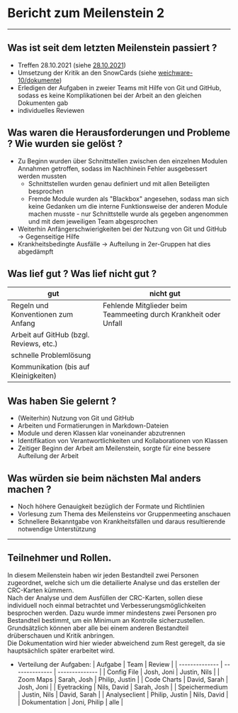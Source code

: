 # Bericht zum Meilenstein 2
---
## Was ist seit dem letzten Meilenstein passiert ?
- Treffen 28.10.2021 (siehe [28.10.2021](28_10_21.md))
- Umsetzung der Kritik an den SnowCards (siehe [weichware-10/dokumente](https://github.com/weichware-10/dokumente))
- Erledigen der Aufgaben in zweier Teams mit Hilfe von Git und GitHub, sodass es keine Komplikationen bei der Arbeit an den gleichen Dokumenten gab
- individuelles Reviewen

## Was waren die Herausforderungen und Probleme ? Wie wurden sie gelöst ?
- Zu Beginn wurden über Schnittstellen zwischen den einzelnen Modulen Annahmen getroffen, sodass im Nachhinein Fehler ausgebessert werden mussten
    - Schnittstellen wurden genau definiert und mit allen Beteiligten besprochen
    - Fremde Module wurden als "Blackbox" angesehen, sodass man sich keine Gedanken um die interne Funktionsweise der anderen Module machen musste - nur Schnittstelle wurde als gegeben angenommen und mit dem jeweiligen Team abgesprochen
- Weiterhin Anfängerschwierigkeiten bei der Nutzung von Git und GitHub -> Gegenseitige Hilfe
- Krankheitsbedingte Ausfälle -> Aufteilung in 2er-Gruppen hat dies abgedämpft  

## Was lief gut ? Was lief nicht gut ?
| gut                                     | nicht gut                                                        |
|-----------------------------------------|------------------------------------------------------------------|
| Regeln und Konventionen zum Anfang      | Fehlende Mitglieder beim Teammeeting durch Krankheit oder Unfall |
| Arbeit auf GitHub (bzgl. Reviews, etc.) |                                                                  |
| schnelle Problemlösung                  |                                                                  |
| Kommunikation (bis auf Kleinigkeiten)   |                                                                  |

## Was haben Sie gelernt ?
- (Weiterhin) Nutzung von Git und GitHub
- Arbeiten und Formatierungen in Markdown-Dateien
- Module und deren Klassen klar voneinander abzutrennen
- Identifikation von Verantwortlichkeiten und Kollaborationen von Klassen
- Zeitiger Beginn der Arbeit am Meilenstein, sorgte für eine bessere Aufteilung der Arbeit

## Was würden sie beim nächsten Mal anders machen ?
- Noch höhere Genauigkeit bezüglich der Formate und Richtlinien
- Vorlesung zum Thema des Meilensteins vor Gruppenmeeting anschauen
- Schnellere Bekanntgabe von Krankheitsfällen und daraus resultierende notwendige Unterstützung
---
## Teilnehmer und Rollen.
In diesem Meilenstein haben wir jeden Bestandteil zwei Personen zugeordnet, welche sich um die detailierte Analyse und das erstellen der CRC-Karten kümmern.  
Nach der Analyse und dem Ausfüllen der CRC-Karten, sollen diese individuell noch einmal betrachtet und Verbesserungsmöglichkeiten besprochen werden.
Dazu wurde immer mindestens zwei Personen pro Bestandteil bestimmt, um ein Minimum an Kontrolle sicherzustellen.
Grundsätzlich können aber alle bei einem anderen Bestandteil drüberschauen und Kritik anbringen.    
Die Dokumentation wird hier wieder abweichend zum Rest geregelt, da sie hauptsächlich später erarbeitet wird.
- Verteilung der Aufgaben:
    | Aufgabe        | Team           | Review         |
    | -------------- | -------------- | -------------- |
    | Config File    | Josh, Joni     | Justin, Nils   |
    | Zoom Maps      | Sarah, Josh    | Philip, Justin |
    | Code Charts    | David, Sarah   | Josh, Joni     |
    | Eyetracking    | Nils, David    | Sarah, Josh    |
    | Speichermedium | Justin, Nils   | David, Sarah   |
    | Analyseclient  | Philip, Justin | Nils, David    |
    | Dokumentation  | Joni, Philip   | alle           |

